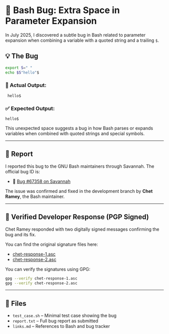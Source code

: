 # 🐞 Bash Bug: Extra Space in Parameter Expansion

In July 2025, I discovered a subtle bug in Bash related to parameter expansion when combining a variable with a quoted string and a trailing `$`.

## 💡 The Bug

```bash
export S=" "
echo $S"hello"$
```

### 🔴 Actual Output:
```
 hello$
```

### ✅ Expected Output:
```
hello$
```

This unexpected space suggests a bug in how Bash parses or expands variables when combined with quoted strings and special symbols.

---

## 🧾 Report

I reported this bug to the GNU Bash maintainers through Savannah. The official bug ID is:

- 🔗 [Bug #67358 on Savannah](https://savannah.gnu.org/bugs/?67358)

The issue was confirmed and fixed in the development branch by **Chet Ramey**, the Bash maintainer.

---

## 🔐 Verified Developer Response (PGP Signed)

Chet Ramey responded with two digitally signed messages confirming the bug and its fix.

You can find the original signature files here:

- [chet-response-1.asc](chet-response-1.asc)
- [chet-response-2.asc](chet-response-2.asc)

You can verify the signatures using GPG:

```bash
gpg --verify chet-response-1.asc
gpg --verify chet-response-2.asc
```

---

## 📂 Files

- `test_case.sh` – Minimal test case showing the bug
- `report.txt` – Full bug report as submitted
- `links.md` – References to Bash and bug tracker
